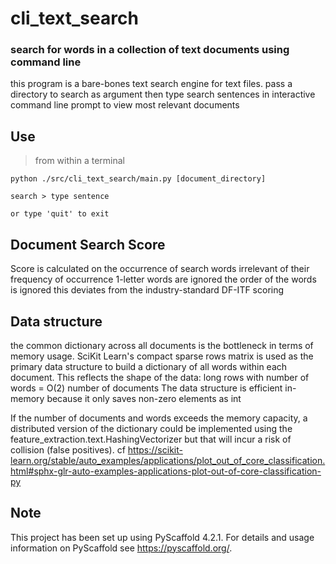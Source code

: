 # cli_text_search

### search for words in a collection of text documents using command line

this program is a bare-bones text search engine for text files. 
pass a directory to search as argument
then type search sentences in interactive command line prompt
to view most relevant documents

## Use

> from within a terminal

```
python ./src/cli_text_search/main.py [document_directory]

search > type sentence
 
or type 'quit' to exit
```

## Document Search Score

Score is calculated on the occurrence of search words
irrelevant of their frequency of occurrence
1-letter words are ignored
the order of the words is ignored
this deviates from the industry-standard DF-ITF scoring

## Data structure

the common dictionary across all documents is the bottleneck in terms of memory usage.
SciKit Learn's compact sparse rows matrix is used as the primary data structure
to build a dictionary of all words within each document.
This reflects the shape of the data: long rows with number of words = O(2) number of documents
The data structure is efficient in-memory because it only saves non-zero elements as int 

If the number of documents and words exceeds the memory capacity, a distributed version
of the dictionary could be implemented using the feature_extraction.text.HashingVectorizer
but that will incur a risk of collision (false positives). cf
https://scikit-learn.org/stable/auto_examples/applications/plot_out_of_core_classification.html#sphx-glr-auto-examples-applications-plot-out-of-core-classification-py

## Note

This project has been set up using PyScaffold 4.2.1. For details and usage
information on PyScaffold see https://pyscaffold.org/.
